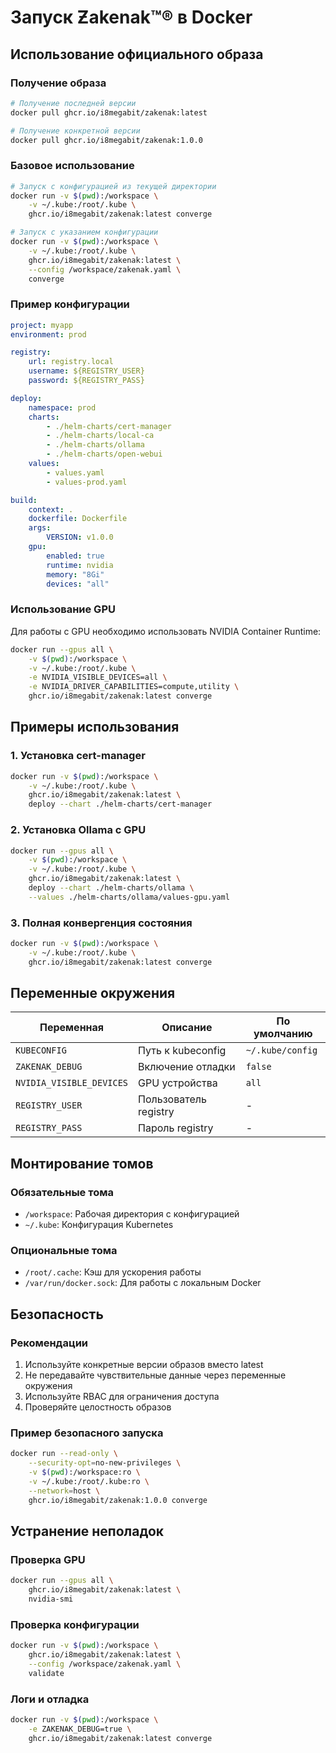 # Запуск Ƶakenak™® в Docker

## Использование официального образа

### Получение образа
```bash
# Получение последней версии
docker pull ghcr.io/i8megabit/zakenak:latest

# Получение конкретной версии
docker pull ghcr.io/i8megabit/zakenak:1.0.0
```

### Базовое использование
```bash
# Запуск с конфигурацией из текущей директории
docker run -v $(pwd):/workspace \
	-v ~/.kube:/root/.kube \
	ghcr.io/i8megabit/zakenak:latest converge

# Запуск с указанием конфигурации
docker run -v $(pwd):/workspace \
	-v ~/.kube:/root/.kube \
	ghcr.io/i8megabit/zakenak:latest \
	--config /workspace/zakenak.yaml \
	converge
```

### Пример конфигурации
```yaml
project: myapp
environment: prod

registry:
	url: registry.local
	username: ${REGISTRY_USER}
	password: ${REGISTRY_PASS}

deploy:
	namespace: prod
	charts:
		- ./helm-charts/cert-manager
		- ./helm-charts/local-ca
		- ./helm-charts/ollama
		- ./helm-charts/open-webui
	values:
		- values.yaml
		- values-prod.yaml

build:
	context: .
	dockerfile: Dockerfile
	args:
		VERSION: v1.0.0
	gpu:
		enabled: true
		runtime: nvidia
		memory: "8Gi"
		devices: "all"
```

### Использование GPU
Для работы с GPU необходимо использовать NVIDIA Container Runtime:

```bash
docker run --gpus all \
	-v $(pwd):/workspace \
	-v ~/.kube:/root/.kube \
	-e NVIDIA_VISIBLE_DEVICES=all \
	-e NVIDIA_DRIVER_CAPABILITIES=compute,utility \
	ghcr.io/i8megabit/zakenak:latest converge
```

## Примеры использования

### 1. Установка cert-manager
```bash
docker run -v $(pwd):/workspace \
	-v ~/.kube:/root/.kube \
	ghcr.io/i8megabit/zakenak:latest \
	deploy --chart ./helm-charts/cert-manager
```

### 2. Установка Ollama с GPU
```bash
docker run --gpus all \
	-v $(pwd):/workspace \
	-v ~/.kube:/root/.kube \
	ghcr.io/i8megabit/zakenak:latest \
	deploy --chart ./helm-charts/ollama \
	--values ./helm-charts/ollama/values-gpu.yaml
```

### 3. Полная конвергенция состояния
```bash
docker run -v $(pwd):/workspace \
	-v ~/.kube:/root/.kube \
	ghcr.io/i8megabit/zakenak:latest converge
```

## Переменные окружения

| Переменная | Описание | По умолчанию |
|------------|-----------|--------------|
| `KUBECONFIG` | Путь к kubeconfig | `~/.kube/config` |
| `ZAKENAK_DEBUG` | Включение отладки | `false` |
| `NVIDIA_VISIBLE_DEVICES` | GPU устройства | `all` |
| `REGISTRY_USER` | Пользователь registry | - |
| `REGISTRY_PASS` | Пароль registry | - |

## Монтирование томов

### Обязательные тома
- `/workspace`: Рабочая директория с конфигурацией
- `~/.kube`: Конфигурация Kubernetes

### Опциональные тома
- `/root/.cache`: Кэш для ускорения работы
- `/var/run/docker.sock`: Для работы с локальным Docker

## Безопасность

### Рекомендации
1. Используйте конкретные версии образов вместо latest
2. Не передавайте чувствительные данные через переменные окружения
3. Используйте RBAC для ограничения доступа
4. Проверяйте целостность образов

### Пример безопасного запуска
```bash
docker run --read-only \
	--security-opt=no-new-privileges \
	-v $(pwd):/workspace:ro \
	-v ~/.kube:/root/.kube:ro \
	--network=host \
	ghcr.io/i8megabit/zakenak:1.0.0 converge
```

## Устранение неполадок

### Проверка GPU
```bash
docker run --gpus all \
	ghcr.io/i8megabit/zakenak:latest \
	nvidia-smi
```

### Проверка конфигурации
```bash
docker run -v $(pwd):/workspace \
	ghcr.io/i8megabit/zakenak:latest \
	--config /workspace/zakenak.yaml \
	validate
```

### Логи и отладка
```bash
docker run -v $(pwd):/workspace \
	-e ZAKENAK_DEBUG=true \
	ghcr.io/i8megabit/zakenak:latest converge
```